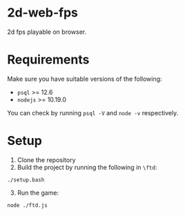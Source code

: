 # 2d-web-fps
2d fps playable on browser. 

# Requirements
Make sure you have suitable versions of the following:

- `psql` >= 12.6
- `nodejs` >= 10.19.0

You can check by running `psql -V` and `node -v` respectively.

# Setup
1) Clone the repository
2) Build the project by running the following in `\ftd`:
```
./setup.bash 
```
3) Run the game:
```
node ./ftd.js
```

